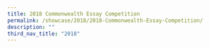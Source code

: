 ```yaml
---
title: 2018 Commonwealth Essay Competition
permalink: /showcase/2018/2018-Commonwealth-Essay-Competition/
description: ""
third_nav_title: "2018"
---
```

